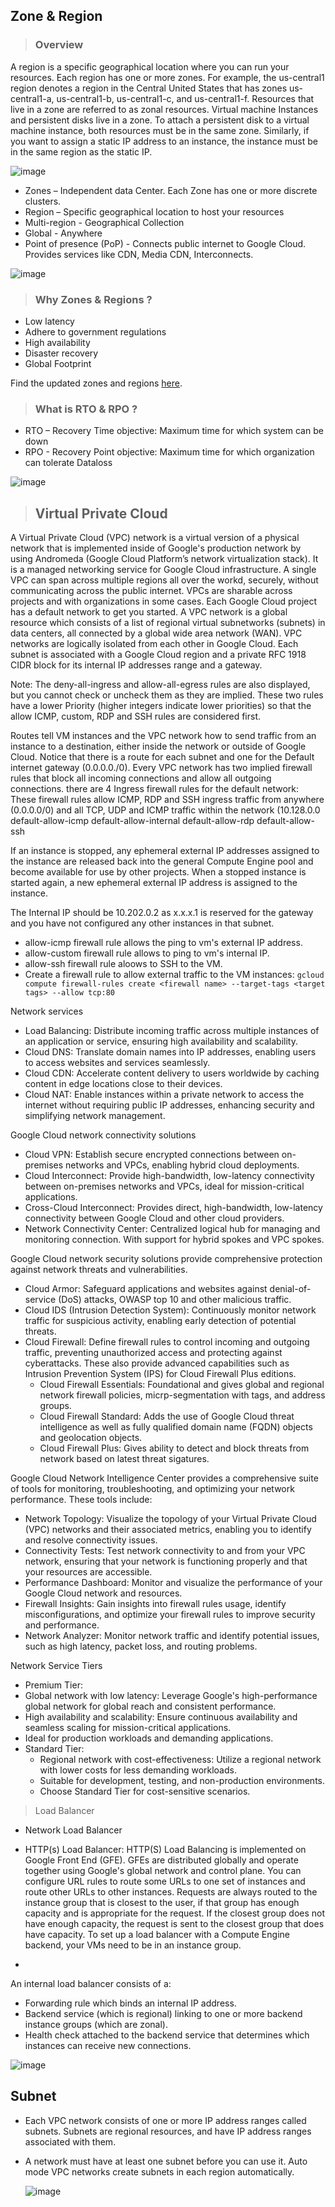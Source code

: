 


## Zone & Region
> ### Overview
A region is a specific geographical location where you can run your resources. Each region has one or more zones. For example, the us-central1 region denotes a region in the Central United States that has zones us-central1-a, us-central1-b, us-central1-c, and us-central1-f. Resources that live in a zone are referred to as zonal resources. Virtual machine Instances and persistent disks live in a zone. To attach a persistent disk to a virtual machine instance, both resources must be in the same zone. Similarly, if you want to assign a static IP address to an instance, the instance must be in the same region as the static IP.

![image](https://github.com/anuragambuja/data-engineering-gcp/assets/19702456/e726ba05-ff2d-42f0-b724-04db01d6b400)

- Zones – Independent data Center. Each Zone has one or more discrete clusters.
- Region – Specific geographical location to host your resources
- Multi-region - Geographical Collection
- Global - Anywhere
- Point of presence (PoP) - Connects public internet to Google Cloud. Provides services like CDN, Media CDN, Interconnects.

![image](https://user-images.githubusercontent.com/19702456/222907494-543244ac-2303-470b-8db1-240333a0c5e4.png)

> ### Why Zones & Regions ?
- Low latency
- Adhere to government regulations
- High availability
- Disaster recovery
- Global Footprint

Find the updated zones and regions [here](https://cloud.google.com/about/locations).

> ### What is RTO & RPO ?
- RTO – Recovery Time objective: Maximum time for which system can be down
- RPO - Recovery Point objective: Maximum time for which organization can tolerate Dataloss

![image](https://user-images.githubusercontent.com/19702456/224393217-f29fcfe6-87ea-482d-8dba-acd4808bbdf7.png)

> ## Virtual Private Cloud
A Virtual Private Cloud (VPC) network is a virtual version of a physical network that is implemented inside of Google's production network by using Andromeda (Google Cloud Platform’s network virtualization
stack). It is a managed networking service for Google Cloud infrastructure. A single VPC can span across multiple regions all over the workd, securely, without communicating across the public internet. VPCs are sharable across projects and with organizations in some cases. Each Google Cloud project has a default network to get you started. A VPC network is a global resource which consists of a list of regional virtual subnetworks (subnets) in data centers, all connected by a global wide area network (WAN). VPC networks are logically isolated from each other in Google Cloud. Each subnet is associated with a Google Cloud region and a private RFC 1918 CIDR block for its internal IP addresses range and a gateway.

Note: The deny-all-ingress and allow-all-egress rules are also displayed, but you cannot check or uncheck them as they are implied. These two rules have a lower Priority (higher integers indicate lower priorities) so that the allow ICMP, custom, RDP and SSH rules are considered first.

Routes tell VM instances and the VPC network how to send traffic from an instance to a destination, either inside the network or outside of Google Cloud. Notice that there is a route for each subnet and one for the Default internet gateway (0.0.0.0./0).
Every VPC network has two implied firewall rules that block all incoming connections and allow all outgoing connections.  there are 4 Ingress firewall rules for the default network: These firewall rules allow ICMP, RDP and SSH ingress traffic from anywhere (0.0.0.0/0) and all TCP, UDP and ICMP traffic within the network (10.128.0.0
default-allow-icmp
default-allow-internal
default-allow-rdp
default-allow-ssh

If an instance is stopped, any ephemeral external IP addresses assigned to the instance are released back into the general Compute Engine pool and become available for use by other projects. When a stopped instance is started again, a new ephemeral external IP address is assigned to the instance.

The Internal IP should be 10.202.0.2 as x.x.x.1 is reserved for the gateway and you have not configured any other instances in that subnet.
- allow-icmp firewall rule allows the ping to vm's external IP address.
- allow-custom firewall rule allows to ping to vm's internal IP.
- allow-ssh firewall rule aloows to SSH to the VM.
- Create a firewall rule to allow external traffic to the VM instances: `gcloud compute firewall-rules create <firewall name> --target-tags <target tags> --allow tcp:80`

Network services
- Load Balancing: Distribute incoming traffic across multiple instances of an application or service, ensuring high availability and scalability.
- Cloud DNS: Translate domain names into IP addresses, enabling users to access websites and services seamlessly.
- Cloud CDN: Accelerate content delivery to users worldwide by caching content in edge locations close to their devices.
- Cloud NAT: Enable instances within a private network to access the internet without requiring public IP addresses, enhancing security and simplifying network management.

Google Cloud network connectivity solutions
- Cloud VPN: Establish secure encrypted connections between on-premises networks and VPCs, enabling hybrid cloud deployments.
- Cloud Interconnect: Provide high-bandwidth, low-latency connectivity between on-premises networks and VPCs, ideal for mission-critical applications.
- Cross-Cloud Interconnect: Provides direct, high-bandwidth, low-latency connectivity between Google Cloud and other cloud providers.
- Network Connectivity Center: Centralized logical hub for managing and monitoring connection. With support for hybrid spokes and VPC spokes.

Google Cloud network security solutions provide comprehensive protection against network threats and vulnerabilities. 
- Cloud Armor: Safeguard applications and websites against denial-of-service (DoS) attacks, OWASP top 10 and other malicious traffic.
- Cloud IDS (Intrusion Detection System): Continuously monitor network traffic for suspicious activity, enabling early detection of potential threats.
- Cloud Firewall: Define firewall rules to control incoming and outgoing traffic, preventing unauthorized access and protecting against cyberattacks. These also provide advanced capabilities such as Intrusion Prevention System (IPS) for Cloud Firewall Plus editions.
  - Cloud Firewall Essentials: Foundational and gives global and regional network firewall policies, micrp-segmentation with tags, and address groups. 
  - Cloud Firewall Standard: Adds the use of Google Cloud threat intelligence as well as fully qualified domain name (FQDN) objects and geolocation objects. 
  - Cloud Firewall Plus: Gives ability to detect and block threats from network based on latest threat sigatures. 


Google Cloud Network Intelligence Center provides a comprehensive suite of tools for monitoring, troubleshooting, and optimizing your network performance. These tools include:
- Network Topology: Visualize the topology of your Virtual Private Cloud (VPC) networks and their associated metrics, enabling you to identify and resolve connectivity issues.
- Connectivity Tests: Test network connectivity to and from your VPC network, ensuring that your network is functioning properly and that your resources are accessible.
- Performance Dashboard: Monitor and visualize the performance of your Google Cloud network and resources.
- Firewall Insights: Gain insights into firewall rules usage, identify misconfigurations, and optimize your firewall rules to improve security and performance.
- Network Analyzer: Monitor network traffic and identify potential issues, such as high latency, packet loss, and routing problems.


 Network Service Tiers
 - Premium Tier:
  - Global network with low latency: Leverage Google's high-performance global network for global reach and consistent performance.
  - High availability and scalability: Ensure continuous availability and seamless scaling for mission-critical applications.
  - Ideal for production workloads and demanding applications.
- Standard Tier:
  - Regional network with cost-effectiveness: Utilize a regional network with lower costs for less demanding workloads.
  - Suitable for development, testing, and non-production environments.
  - Choose Standard Tier for cost-sensitive scenarios.
  

> Load Balancer 
- Network Load Balancer
- HTTP(s) Load Balancer: HTTP(S) Load Balancing is implemented on Google Front End (GFE). GFEs are distributed globally and operate together using Google's global network and control plane. You can configure URL rules to route some URLs to one set of instances and route other URLs to other instances. Requests are always routed to the instance group that is closest to the user, if that group has enough capacity and is appropriate for the request. If the closest group does not have enough capacity, the request is sent to the closest group that does have capacity. To set up a load balancer with a Compute Engine backend, your VMs need to be in an instance group.

- 







An internal load balancer consists of a:
- Forwarding rule which binds an internal IP address.
- Backend service (which is regional) linking to one or more backend instance groups (which are zonal).
- Health check attached to the backend service that determines which instances can receive new connections.

![image](https://github.com/anuragambuja/data-engineering-gcp/assets/19702456/d224c403-f1d6-41d4-aecc-d75948c37f91)




## Subnet
- Each VPC network consists of one or more IP address ranges called subnets. Subnets are regional resources, and have IP address ranges associated with them.
- A network must have at least one subnet before you can use it. Auto mode VPC networks create subnets in each region automatically. 

  ![image](https://github.com/user-attachments/assets/c38a2344-e814-4bec-9c1b-f0b52b0192d1)



